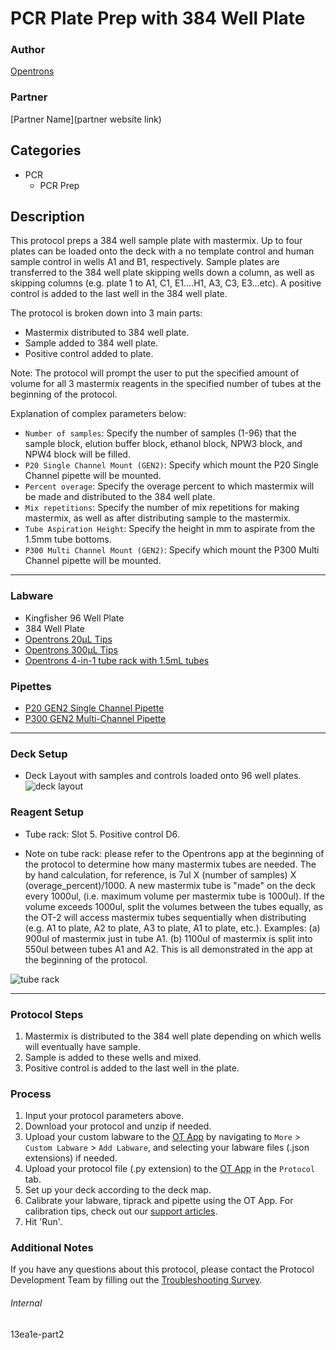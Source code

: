 # PCR Plate Prep with 384 Well Plate

### Author
[Opentrons](https://opentrons.com/)

### Partner
[Partner Name](partner website link)

## Categories
* PCR
	* PCR Prep

## Description
This protocol preps a 384 well sample plate with mastermix. Up to four plates can be loaded onto the deck with a no template control and human sample control in wells A1 and B1, respectively. Sample plates are transferred to the 384 well plate skipping wells down a column, as well as skipping columns (e.g. plate 1 to A1, C1, E1....H1, A3, C3, E3...etc). A positive control is added to the last well in the 384 well plate.

The protocol is broken down into 3 main parts:
* Mastermix distributed to 384 well plate.
* Sample added to 384 well plate.  
* Positive control added to plate.

Note: The protocol will prompt the user to put the specified amount of volume for all 3 mastermix reagents in the specified number of tubes at the beginning of the protocol.

Explanation of complex parameters below:
* `Number of samples`: Specify the number of samples (1-96) that the sample block, elution buffer block, ethanol block, NPW3 block, and NPW4 block will be filled.
* `P20 Single Channel Mount (GEN2)`: Specify which mount the P20 Single Channel pipette will be mounted.
* `Percent overage`: Specify the overage percent to which mastermix will be made and distributed to the 384 well plate.
* `Mix repetitions`: Specify the number of mix repetitions for making mastermix, as well as after distributing sample to the mastermix.
* `Tube Aspiration Height`: Specify the height in mm to aspirate from the 1.5mm tube bottoms. 
* `P300 Multi Channel Mount (GEN2)`: Specify which mount the P300 Multi Channel pipette will be mounted.
---

### Labware
* Kingfisher 96 Well Plate
* 384 Well Plate
* [Opentrons 20µL Tips](https://shop.opentrons.com/collections/opentrons-tips/products/opentrons-10ul-tips)
* [Opentrons 300µL Tips](https://shop.opentrons.com/collections/opentrons-tips/products/opentrons-300ul-tips)
* [Opentrons 4-in-1 tube rack with 1.5mL tubes](https://shop.opentrons.com/collections/racks-and-adapters/products/tube-rack-set-1)

### Pipettes
* [P20 GEN2 Single Channel Pipette](https://shop.opentrons.com/collections/ot-2-robot/products/single-channel-electronic-pipette)
* [P300 GEN2 Multi-Channel Pipette](https://shop.opentrons.com/collections/ot-2-robot/products/8-channel-electronic-pipette)


---

### Deck Setup

* Deck Layout with samples and controls loaded onto 96 well plates.
![deck layout](https://opentrons-protocol-library-website.s3.amazonaws.com/custom-README-images/13ea1e/pt2/Screen+Shot+2021-06-17+at+3.41.05+PM.png)

### Reagent Setup
* Tube rack: Slot 5. Positive control D6.

* Note on tube rack: please refer to the Opentrons app at the beginning of the protocol to determine how many mastermix tubes are needed. The by hand calculation, for reference, is 7ul X (number of samples) X (overage_percent)/1000. A new mastermix tube is "made" on the deck every 1000ul, (i.e. maximum volume per mastermix tube is 1000ul). If the volume exceeds 1000ul, split the volumes between the tubes equally, as the OT-2 will access mastermix tubes sequentially when distributing (e.g. A1 to plate, A2 to plate, A3 to plate, A1 to plate, etc.). Examples: (a) 900ul of mastermix just in tube A1. (b) 1100ul of mastermix is split into 550ul between tubes A1 and A2. This is all demonstrated in the app at the beginning of the protocol.  

![tube rack](https://opentrons-protocol-library-website.s3.amazonaws.com/custom-README-images/13ea1e/pt2/Screen+Shot+2021-06-17+at+3.41.32+PM.png)

---

### Protocol Steps

1. Mastermix is distributed to the 384 well plate depending on which wells will eventually have sample.
2. Sample is added to these wells and mixed.
3. Positive control is added to the last well in the plate.

### Process
1. Input your protocol parameters above.
2. Download your protocol and unzip if needed.
3. Upload your custom labware to the [OT App](https://opentrons.com/ot-app) by navigating to `More` > `Custom Labware` > `Add Labware`, and selecting your labware files (.json extensions) if needed.
4. Upload your protocol file (.py extension) to the [OT App](https://opentrons.com/ot-app) in the `Protocol` tab.
5. Set up your deck according to the deck map.
6. Calibrate your labware, tiprack and pipette using the OT App. For calibration tips, check out our [support articles](https://support.opentrons.com/en/collections/1559720-guide-for-getting-started-with-the-ot-2).
7. Hit 'Run'.

### Additional Notes
If you have any questions about this protocol, please contact the Protocol Development Team by filling out the [Troubleshooting Survey](https://protocol-troubleshooting.paperform.co/).

###### Internal
13ea1e-part2
